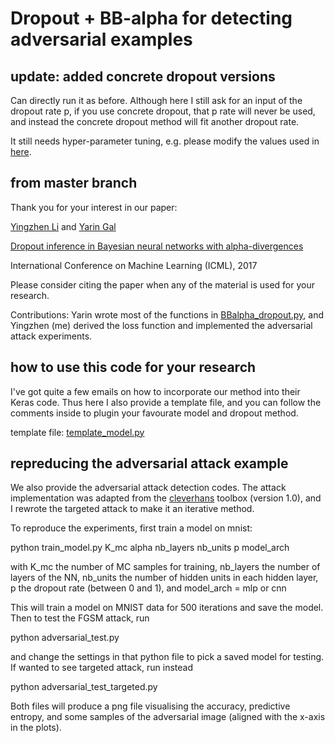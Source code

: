 # Dropout + BB-alpha for detecting adversarial examples

## update: added concrete dropout versions

Can directly run it as before. Although here I still ask for an input of the dropout rate p, if you use concrete dropout, that p rate will never be used, and instead the concrete dropout method will fit another dropout rate.

It still needs hyper-parameter tuning, e.g. please modify the values used in [here](BBalpha_concrete.py#L97).

## from master branch

Thank you for your interest in our paper:

[Yingzhen Li](http://yingzhenli.net) and 
[Yarin Gal](http://yarin.co)

[Dropout inference in Bayesian neural networks with alpha-divergences](http://proceedings.mlr.press/v70/li17a/li17a.pdf)

International Conference on Machine Learning (ICML), 2017

Please consider citing the paper when any of the material is used for your research.

Contributions: Yarin wrote most of the functions in [BBalpha_dropout.py](BBalpha_dropout.py), and Yingzhen (me) derived the loss function and implemented the adversarial attack experiments.

## how to use this code for your research

I've got quite a few emails on how to incorporate our method into their Keras code. Thus here I also provide a template file, and you can follow the comments inside to plugin your favourate model and dropout method.

template file: [template_model.py](template_model.py)

## repreducing the adversarial attack example

We also provide the adversarial attack detection codes. The attack implementation was adapted from the [cleverhans](http://www.cleverhans.io/) toolbox (version 1.0), and I rewrote the targeted attack to make it an iterative method.

To reproduce the experiments, first train a model on mnist:

python train_model.py K_mc alpha nb_layers nb_units p model_arch

with K_mc the number of MC samples for training, nb_layers the number of layers of the NN, nb_units the number of hidden units in each hidden layer, p the dropout rate (between 0 and 1), and model_arch = mlp or cnn

This will train a model on MNIST data for 500 iterations and save the model. Then to test the FGSM attack, run

python adversarial_test.py 

and change the settings in that python file to pick a saved model for testing. If wanted to see targeted attack, run instead

python adversarial_test_targeted.py

Both files will produce a png file visualising the accuracy, predictive entropy, and some samples of the adversarial image (aligned with the x-axis in the plots).
